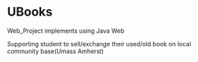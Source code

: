 # UBooks
Web_Project implements using Java Web

Supporting student to sell/exchange their used/old book on local community base(Umass Amherst)
